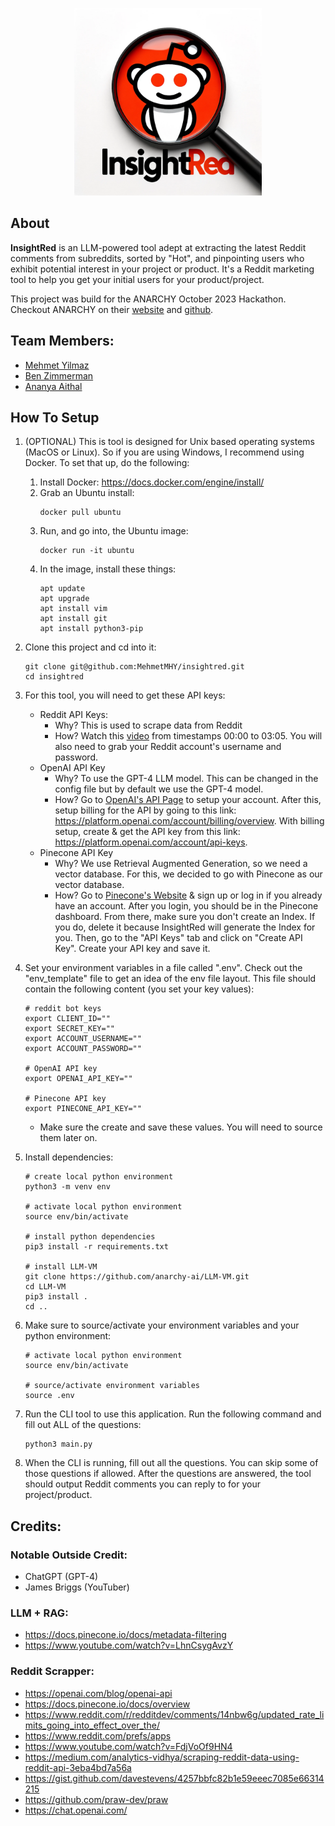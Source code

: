 <p align="center">
  <img width="300" src="./assets/logo.png">
</p>

## About

**InsightRed** is an LLM-powered tool adept at extracting the latest Reddit comments from subreddits, sorted by "Hot", and pinpointing users who exhibit potential interest in your project or product. It's a Reddit marketing tool to help you get your initial users for your product/project.

This project was build for the ANARCHY October 2023 Hackathon. Checkout ANARCHY on their [website](https://github.com/anarchy-ai) and [github](https://anarchy.ai/welcome/why_anarchy).

## Team Members:

- [Mehmet Yilmaz](https://github.com/MehmetMHY)
- [Ben Zimmerman](https://github.com/T3CH3Y)
- [Ananya Aithal](https://github.com/mysteriousbug)

## How To Setup

1. (OPTIONAL) This is tool is designed for Unix based operating systems (MacOS or Linux). So if you are using Windows, I recommend using Docker. To set that up, do the following:

   1. Install Docker: https://docs.docker.com/engine/install/
   2. Grab an Ubuntu install:
      ```
      docker pull ubuntu
      ```
   3. Run, and go into, the Ubuntu image:
      ```
      docker run -it ubuntu
      ```
   4. In the image, install these things:
      ```
      apt update
      apt upgrade
      apt install vim
      apt install git
      apt install python3-pip
      ```

2. Clone this project and cd into it:

   ```
   git clone git@github.com:MehmetMHY/insightred.git
   cd insightred
   ```

3. For this tool, you will need to get these API keys:

   - Reddit API Keys:
     - Why? This is used to scrape data from Reddit
     - How? Watch this [video](https://www.youtube.com/watch?v=FdjVoOf9HN4) from timestamps 00:00 to 03:05. You will also need to grab your Reddit account's username and password.
   - OpenAI API Key
     - Why? To use the GPT-4 LLM model. This can be changed in the config file but by default we use the GPT-4 model.
     - How? Go to [OpenAI's API Page](https://openai.com/blog/openai-api) to setup your account. After this, setup billing for the API by going to this link: https://platform.openai.com/account/billing/overview. With billing setup, create & get the API key from this link: https://platform.openai.com/account/api-keys.
   - Pinecone API Key
     - Why? We use Retrieval Augmented Generation, so we need a vector database. For this, we decided to go with Pinecone as our vector database.
     - How? Go to [Pinecone's Website](https://www.pinecone.io/) & sign up or log in if you already have an account. After you login, you should be in the Pinecone dashboard. From there, make sure you don't create an Index. If you do, delete it because InsightRed will generate the Index for you. Then, go to the "API Keys" tab and click on "Create API Key". Create your API key and save it.

4. Set your environment variables in a file called ".env". Check out the "env_template" file to get an idea of the env file layout. This file should contain the following content (you set your key values):

   ```
   # reddit bot keys
   export CLIENT_ID=""
   export SECRET_KEY=""
   export ACCOUNT_USERNAME=""
   export ACCOUNT_PASSWORD=""

   # OpenAI API key
   export OPENAI_API_KEY=""

   # Pinecone API key
   export PINECONE_API_KEY=""
   ```

   - Make sure the create and save these values. You will need to source them later on.

5. Install dependencies:

   ```
   # create local python environment
   python3 -m venv env

   # activate local python environment
   source env/bin/activate

   # install python dependencies
   pip3 install -r requirements.txt

   # install LLM-VM
   git clone https://github.com/anarchy-ai/LLM-VM.git
   cd LLM-VM
   pip3 install .
   cd ..
   ```

6. Make sure to source/activate your environment variables and your python environment:

   ```
   # activate local python environment
   source env/bin/activate

   # source/activate environment variables
   source .env
   ```

7. Run the CLI tool to use this application. Run the following command and fill out ALL of the questions:

   ```
   python3 main.py
   ```

8. When the CLI is running, fill out all the questions. You can skip some of those questions if allowed. After the questions are answered, the tool should output Reddit comments you can reply to for your project/product.

## Credits:

### Notable Outside Credit:

- ChatGPT (GPT-4)
- James Briggs (YouTuber)

### LLM + RAG:

- https://docs.pinecone.io/docs/metadata-filtering
- https://www.youtube.com/watch?v=LhnCsygAvzY

### Reddit Scrapper:

- https://openai.com/blog/openai-api
- https://docs.pinecone.io/docs/overview
- https://www.reddit.com/r/redditdev/comments/14nbw6g/updated_rate_limits_going_into_effect_over_the/
- https://www.reddit.com/prefs/apps
- https://www.youtube.com/watch?v=FdjVoOf9HN4
- https://medium.com/analytics-vidhya/scraping-reddit-data-using-reddit-api-3eba4bd7a56a
- https://gist.github.com/davestevens/4257bbfc82b1e59eeec7085e66314215
- https://github.com/praw-dev/praw
- https://chat.openai.com/
